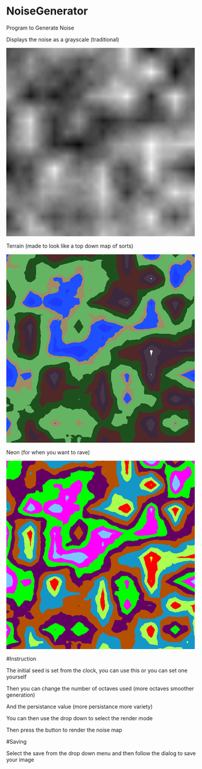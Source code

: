 # NoiseGenerator

Program to Generate Noise

Displays the noise as a grayscale (traditional)

![alt-tag](https://github.com/MoloHunt/NoiseGenerator/blob/master/Images/NoiseMap.png)

Terrain (made to look like a top down map of sorts)

![alt-tag](https://github.com/MoloHunt/NoiseGenerator/blob/master/Images/TerrainMap.png)

Neon (for when you want to rave)

![alt-tag](https://github.com/MoloHunt/NoiseGenerator/blob/master/Images/NeonMap.png)

#Instruction

The initial seed is set from the clock, you can use this or you can set one yourself

Then you can change the number of octaves used (more octaves smoother generation)

And the persistance value (more persistance more variety)

You can then use the drop down to select the render mode

Then press the button to render the noise map

#Saving

Select the save from the drop down menu and then follow the dialog to save your image
